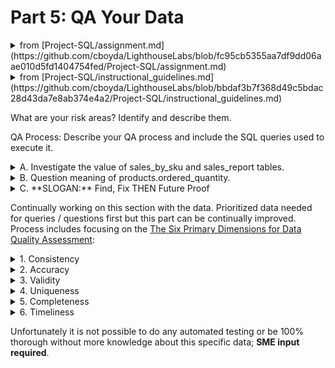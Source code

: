 # Part 5: QA Your Data

<details>
<summary>from [Project-SQL/assignment.md](https://github.com/cboyda/LighthouseLabs/blob/fc95cb5355aa7df9dd06aae010d5fd1404754fed/Project-SQL/assignment.md)</summary>

In the QA.md file, identify and describe your risk areas. Develop and execute a QA process to address them and validate the accuracy of your results. Provide the SQL queries used to execute the QA process.
</details>

<details>
<summary>from [Project-SQL/instructional_guidelines.md](https://github.com/cboyda/LighthouseLabs/blob/bbdaf3b7f368d49c5bdac28d43da7e8ab374e4a2/Project-SQL/instructional_guidelines.md)</summary>
QA.md file
    Identify and describe your risk areas
    Develop and execute a QA process to address the risk areas identified, providing the SQL queries used to implement
</details>
  
What are your risk areas? Identify and describe them.



QA Process:
Describe your QA process and include the SQL queries used to execute it.

<details>
<summary> A. Investigate the value of sales_by_sku and sales_report tables.</summary>

I was trying to answer Question 1 a different way, looking at the relationship between products and these 2 tables.

```
SELECT 
	p.SKU,
	sbs.total_ordered as sales_sku_total_ordered,
	sr.total_ordered as sales_report_total_ordered
FROM
	products AS p
	JOIN sales_by_sku AS sbs ON p.SKU = sbs.productsku
	JOIN sales_report AS sr ON p.SKU = sr.productsku;
```

RETURNS

| sku            | total_ordered | total_ordered-2 |
|----------------|---------------|-----------------|
| GGOEGAAX0581   | 0             | 0               |
| 9181139        | 0             | 0               |
| GGOEGAAX0596   | 1             | 1               |
| GGOEGAAX0365   | 0             | 0               |
| GGOEGAAX0325   | 6             | 6               |
| GGOEGAAX0296   | 0             | 0               |
| GGOEGHGH019699 | 14            | 14              |
| GGOEGDWR015799 | 5             | 5               |
| GGOEGAAX0081   | 42            | 42              |
| GGOEGALB036514 | 8             | 8               |

Hypothesis if total_ordered are the same in sales_by_sku and sales_report
but the number of rows is different which productSKU's are missing between them?

```
SELECT sbs.productsku AS missing_sku
FROM sales_by_sku AS sbs
LEFT JOIN sales_report AS sr ON sbs.productsku = sr.productsku
WHERE sr.productsku IS NULL;

-- RETURNS
-- "missing_sku"
-- "GGOEYAXR066128"
-- "GGOEGALJ057912"
```

```
select * from sales_by_sku where productsku = 'GGOEYAXR066128' OR productsku = 'GGOEGALJ057912';

-- RETURNS
-- "salesbysku_id"	"productsku"	"total_ordered"
-- 166				"GGOEYAXR066128"	3
-- 239				"GGOEGALJ057912"	2
```

This leads me to want to DROP the sales_report table because it has 2 less SKU's
but it has a column called ratio that is missing from sales_by_sku
Since we want to limit any destructive losses, no tables dropped but definately a future discussion.

Let's just double check and see if they are all the same data

```
SELECT sbs.productSKU, sbs.total_ordered AS sales_by_sku_total_ordered, sr.total_ordered AS sales_report_total_ordered
FROM sales_by_sku AS sbs
JOIN sales_report AS sr ON sbs.productSKU = sr.productSKU
WHERE sbs.total_ordered <> sr.total_ordered;
-- RETURNS NOTHING so every SKU has the same total_ordered in both tables 
-- EQUALS redundant columns CONFIRMED
```

### CONCERN:
What are these values actually reporting? 
**Illustrates why you need a SME to make sense of the data!
</details>

<details>
<summary> B. Question meaning of products.ordered_quantity.</summary>

Further to the need to clarify the meaning of the data with a subject matter expert (SME) the name/data 
does not make sense for products.ordered_quantity vs the sales_by_sku or sales_report total_ordered.

```
SELECT 
	p.SKU,
	p.orderedquantity as product_ordered_quantity,
	sbs.total_ordered as sales_sku_total_ordered,
	sr.total_ordered as sales_report_total_ordered
FROM
	products AS p
	JOIN sales_by_sku AS sbs ON p.SKU = sbs.productsku
	JOIN sales_report AS sr ON p.SKU = sr.productsku;
```
RETURNS

| sku           | product_ordered_quantity | sales_sku_total_ordered | sales_report_total_ordered |
|---------------|--------------------------|-------------------------|-----------------------------|
| GGOEGAAX0581  | 0                        | 0                       | 0                           |
| 9181139       | 0                        | 0                       | 0                           |
| GGOEGAAX0596  | 26                       | 1                       | 1                           |
| GGOEGAAX0365  | 65                       | 0                       | 0                           |
| GGOEGAAX0325  | 53                       | 6                       | 6                           |
| GGOEGAAX0296  | 19                       | 0                       | 0                           |
| GGOEGHGH019699 | 1573                     | 14                      | 14                          |

	
### How is products ORDERED QUANTITY larger than sales_by_sku or sales_report TOTAL ordered?

</details>

	
<details>
<summary> C. **SLOGAN:** Find, Fix THEN Future Proof</summary>

As issues that were found were documented in https://github.com/cboyda/LighthouseLabs/blob/66c535757e829fedce9e2e5b0520b290108df5ab/Project-SQL/cleaning_data.md but more importantly steps were placed to ensure data integrity was maintained into the future.
	
A great example is #5 on that page, where foreign key constraints were integrated to make the JOIN more effective. 
	
The FULL list of fixes is included in https://github.com/cboyda/LighthouseLabs/blob/0af877b6641cc14c155db88b8b63c905e8a5b81e/Project-SQL/project1-postgresql.sql

This was also created in case the data/imported tables was corrupted and needed to be redone.

Another great example is the lack of foreign key constraints between all_sessions and products, based on key.

```
SELECT als.productSKU AS all_sessions_sku, p.SKU AS products_sku
FROM all_sessions AS als
LEFT JOIN products AS p ON als.productSKU = p.SKU
WHERE p.SKU IS NULL OR als.productSKU IS NULL OR p.SKU <> als.productSKU
-- RETURNS 2033
```

* FIND: this means there are 2033 productSKU's in all_sessions that are missing from the Products table.
* FIX: we could add these to the Products table
* FUTURE PROOF: add constraint so that any drops or alters of SKU's in the product (primary key) would CASCADE to all_sessions
	
This was not done, but would be recommended.
	
</details>
	
Continually working on this section with the data.  Prioritized data needed for queries / questions first but this part can be continually improved.
Process includes focusing on the [The Six Primary Dimensions for Data Quality Assessment](https://www.sbctc.edu/resources/documents/colleges-staff/commissions-councils/dgc/data-quality-deminsions.pdf):
<details>
<summary>1. Consistency</summary>

	* some leading "blanks" found in product name. see see #14a in [part 2: data cleaning](https://github.com/cboyda/LighthouseLabs/blob/17c9667c9f014c57f8b5ab6c9b8ce9820a70c658/Project-SQL/cleaning_data.md)
	* after foreign keys defined, take steps to maintain consistency with CASCADE on update/delete (specifically for productSKU)
</details>
<details>
<summary>2. Accuracy</summary>

	* definitions of `normal values` required - ASK SME!
</details>
<details>
<summary>3. Validity</summary>

	* sentiment score NOT NULL constraint required IMPUTING see #11 in [part 2: data cleaning](https://github.com/cboyda/LighthouseLabs/blob/17c9667c9f014c57f8b5ab6c9b8ce9820a70c658/Project-SQL/cleaning_data.md)
</details>
<details>
<summary>4. Uniqueness</summary>

	* assigning primary keys to EVERY table
	* set foreign key CONSTRAINTS where applicable
		* connect sales_by_sku.productSKU to products.SKU with CONSTRAINT see #5 in [part 2: data cleaning](https://github.com/cboyda/LighthouseLabs/blob/17c9667c9f014c57f8b5ab6c9b8ce9820a70c658/Project-SQL/cleaning_data.md)
		* note all_sessions.productSKU does have many that are still missing in products.SKU = ASK SME!
</details>
<details>
<summary>5. Completeness</summary>

</details>
<details>
<summary>6. Timeliness</summary>

	* we have no timeline as to how often this data will be updated (refreshed) = ASK SME!
</details>
	
Unfortunately it is not possible to do any automated testing or be 100% thorough without more knowledge about this specific data; **SME input required**.

